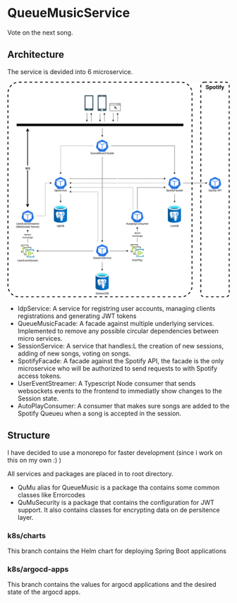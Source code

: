 # QueueMusicService

Vote on the next song.

## Architecture

The service is devided into 6 microservice.

![Architecture](https://github.com/TijsGroenendaal/QueueMusicService/blob/main/docs/deployment-architecture.drawio.png)

* IdpService: A service for registring user accounts, managing clients registrations and generating JWT tokens
* QueueMusicFacade: A facade against multiple underlying services. Implemented to remove any possible circular dependencies between micro services.
* SessionService: A service that handles:L the creation of new sessions, adding of new songs, voting on songs.
* SpotifyFacade: A facade against the Spotify API, the facade is the only microservice who will be authorized to send requests to with Spotify access tokens.
* UserEventStreamer: A Typescript Node consumer that sends websockets events to the frontend to immediatly show changes to the Session state.
* AutoPlayConsumer: A consumer that makes sure songs are added to the Spotify Queueu when a song is accepted in the session.

## Structure

I have decided to use a monorepo for faster development (since i work on this on my own :) )

All services and packages are placed in to root directory.

* QuMu alias for QueueMusic is a package tha contains some common classes like Errorcodes
* QuMuSecurity is a package that contains the configuration for JWT support. It also contains classes for encrypting data on de persitence layer.

### k8s/charts

This branch contains the Helm chart for deploying Spring Boot applications

### k8s/argocd-apps

This branch contains the values for argocd applications and the desired state of the argocd apps.
